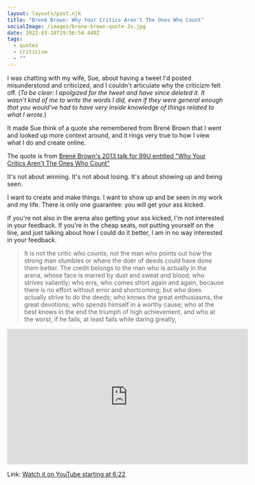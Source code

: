 ```yaml
---
layout: layouts/post.njk
title: "Brené Brown: Why Your Critics Aren't The Ones Who Count"
socialImage: /images/brene-brown-quote-2x.jpg
date: 2022-03-18T19:56:54.448Z
tags:
  - quotes
  - criticism
  - ""
---
```

I was chatting with my wife, Sue, about having a tweet I'd posted misunderstood and criticized, and I couldn't articulate why the criticizm felt off. (*To be clear: I apolgized for the tweet and have since deleted it. It wasn't kind of me to write the words I did, even if they were general enough that you would've had to have very inside knowledge of things related to what I wrote.*)

It made Sue think of a quote she remembered from Brené Brown that I went and looked up more context around, and it rings very true to how I view what I do and create online.

The quote is from [Brené Brown's 2013 talk for 99U entitled "Why Your Critics Aren't The Ones Who Count"](https://www.youtube.com/watch?v=8-JXOnFOXQk&t=0s)

It's not about winning. It's not about losing. It's about showing up and being seen.

I want to create and make things. I want to show up and be seen in my work and my life. There is only one guarantee: you will get your ass kicked.

If you're not also in the arena also getting your ass kicked, I'm not interested in your feedback. If you're in the cheap seats, not putting yourself on the line, and just talking about how I could do it better, I am in no way interested in your feedback.

> It is not the critic who counts; not the man who points out how the strong man stumbles or where the doer of deeds could have done them better. The credit belongs to the man who is actually in the arena, whose face is marred by dust and sweat and blood; who strives valiantly; who errs, who comes short again and again, because there is no effort without error and shortcoming; but who does actually strive to do the deeds; who knows the great enthusiasms, the great devotions; who spends himself in a worthy cause; who at the best knows in the end the triumph of high achievement, and who at the worst, if he fails, at least fails while daring greatly,

<iframe width="560" height="315" src="https://www.youtube.com/embed/8-JXOnFOXQk?start=382" title="YouTube video player" frameborder="0" allow="accelerometer; autoplay; clipboard-write; encrypted-media; gyroscope; picture-in-picture" allowfullscreen></iframe>

Link: [Watch it on YouTube starting at 6:22](https://youtu.be/8-JXOnFOXQk?t=380)